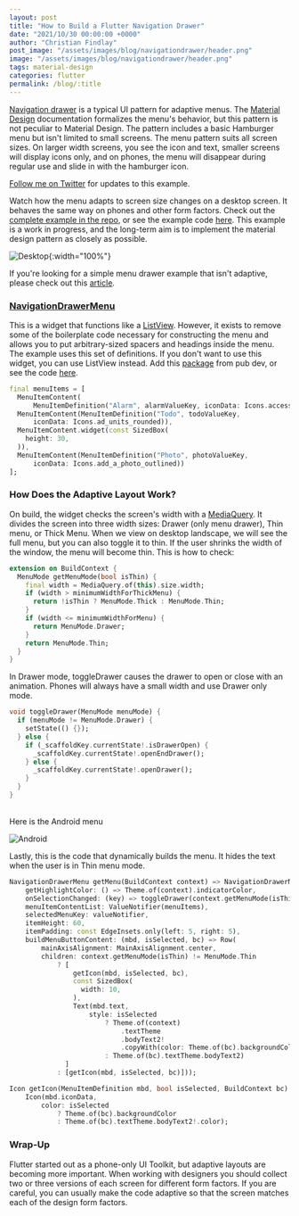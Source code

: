 ```yaml
---
layout: post
title: "How to Build a Flutter Navigation Drawer"
date: "2021/10/30 00:00:00 +0000"
author: "Christian Findlay"
post_image: "/assets/images/blog/navigationdrawer/header.png"
image: "/assets/images/blog/navigationdrawer/header.png"
tags: material-design
categories: flutter
permalink: /blog/:title
---
```


[Navigation drawer](https://material.io/components/navigation-drawer) is a typical UI pattern for adaptive menus. The [Material Design](https://material.io/) documentation formalizes the menu's behavior, but this pattern is not peculiar to Material Design. The pattern includes a basic Hamburger menu but isn't limited to small screens. The menu pattern suits all screen sizes. On larger width screens, you see the icon and text, smaller screens will display icons only, and on phones, the menu will disappear during regular use and slide in with the hamburger icon.

[Follow me on Twitter](https://twitter.com/CFDevelop) for updates to this example.

Watch how the menu adapts to screen size changes on a desktop screen. It behaves the same way on phones and other form factors. Check out the [complete example in the repo](https://github.com/MelbourneDeveloper/navigation_drawer_menu), or see the example code [here](https://github.com/MelbourneDeveloper/navigation_drawer_menu/blob/c1adc9644ee34cb5f317a42a555af9f6c4169ea2/example/lib/main.dart#L4). This example is a work in progress, and the long-term aim is to implement the material design pattern as closely as possible.

‍![Desktop](/assets/images/blog/navigationdrawer/desktop.png){:width="100%"}

If you're looking for a simple menu drawer example that isn't adaptive, please check out this [article](https://flutter.dev/docs/cookbook/design/drawer).

### [NavigationDrawerMenu](https://github.com/MelbourneDeveloper/navigation_drawer_menu/blob/443b99c23abf6c192419ba87f1f9b0e0139c6ca9/lib/navigation_drawer_menu.dart#L66)

This is a widget that functions like a [ListView](https://api.flutter.dev/flutter/widgets/ListView-class.html). However, it exists to remove some of the boilerplate code necessary for constructing the menu and allows you to put arbitrary-sized spacers and headings inside the menu. The example uses this set of definitions. If you don't want to use this widget, you can use ListView instead. Add this [package](https://pub.dev/packages/navigation_drawer_menu) from pub dev, or see the code [here](https://github.com/MelbourneDeveloper/navigation_drawer_menu/blob/c1adc9644ee34cb5f317a42a555af9f6c4169ea2/lib/navigation_drawer_menu.dart#L1).

```dart
final menuItems = [
  MenuItemContent(
      MenuItemDefinition("Alarm", alarmValueKey, iconData: Icons.access_alarm)),
  MenuItemContent(MenuItemDefinition("Todo", todoValueKey,
      iconData: Icons.ad_units_rounded)),
  MenuItemContent.widget(const SizedBox(
    height: 30,
  )),
  MenuItemContent(MenuItemDefinition("Photo", photoValueKey,
      iconData: Icons.add_a_photo_outlined))
];
```

### How Does the Adaptive Layout Work?

On build, the widget checks the screen's width with a [MediaQuery](https://api.flutter.dev/flutter/widgets/MediaQuery-class.html). It divides the screen into three width sizes: Drawer (only menu drawer), Thin menu, or Thick Menu. When we view on desktop landscape, we will see the full menu, but you can also toggle it to thin. If the user shrinks the width of the window, the menu will become thin. This is how to check:

```dart
extension on BuildContext {
  MenuMode getMenuMode(bool isThin) {
    final width = MediaQuery.of(this).size.width;
    if (width > minimumWidthForThickMenu) {
      return !isThin ? MenuMode.Thick : MenuMode.Thin;
    }
    if (width <= minimumWidthForMenu) {
      return MenuMode.Drawer;
    }
    return MenuMode.Thin;
  }
}
```

In Drawer mode, toggleDrawer causes the drawer to open or close with an animation. Phones will always have a small width and use Drawer only mode.

```dart
void toggleDrawer(MenuMode menuMode) {
  if (menuMode != MenuMode.Drawer) {
    setState(() {});
  } else {
    if (_scaffoldKey.currentState!.isDrawerOpen) {
      _scaffoldKey.currentState!.openEndDrawer();
    } else {
      _scaffoldKey.currentState!.openDrawer();
    }
  }
}
```
‍  
Here is the Android menu

‍![Android](/assets/images/blog/navigationdrawer/android.png)

Lastly, this is the code that dynamically builds the menu. It hides the text when the user is in Thin menu mode.

```dart
NavigationDrawerMenu getMenu(BuildContext context) => NavigationDrawerMenu(
    getHighlightColor: () => Theme.of(context).indicatorColor,
    onSelectionChanged: (key) => toggleDrawer(context.getMenuMode(isThin)),
    menuItemContentList: ValueNotifier(menuItems),
    selectedMenuKey: valueNotifier,
    itemHeight: 60,
    itemPadding: const EdgeInsets.only(left: 5, right: 5),
    buildMenuButtonContent: (mbd, isSelected, bc) => Row(
        mainAxisAlignment: MainAxisAlignment.center,
        children: context.getMenuMode(isThin) != MenuMode.Thin
            ? [
                getIcon(mbd, isSelected, bc),
                const SizedBox(
                  width: 10,
                ),
                Text(mbd.text,
                    style: isSelected
                        ? Theme.of(context)
                            .textTheme
                            .bodyText2!
                            .copyWith(color: Theme.of(bc).backgroundColor)
                        : Theme.of(bc).textTheme.bodyText2)
              ]
            : [getIcon(mbd, isSelected, bc)]));

Icon getIcon(MenuItemDefinition mbd, bool isSelected, BuildContext bc) =>
    Icon(mbd.iconData,
        color: isSelected
            ? Theme.of(bc).backgroundColor
            : Theme.of(bc).textTheme.bodyText2!.color);
```

### Wrap-Up

Flutter started out as a phone-only UI Toolkit, but adaptive layouts are becoming more important. When working with designers you should collect two or three versions of each screen for different form factors. If you are careful, you can usually make the code adaptive so that the screen matches each of the design form factors.